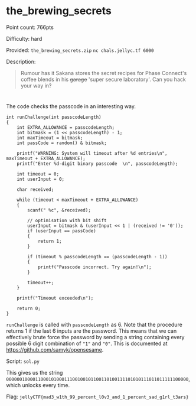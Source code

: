 # the_brewing_secrets
Point count: 766pts

Difficulty: hard

Provided:
`the_brewing_secrets.zip`
`nc chals.jellyc.tf 6000`

Description:
> Rumour has it Sakana stores the secret recipes for Phase Connect's coffee blends in his ~~garage~~ 'super secure laboratory'. Can you hack your way in?
#

The code checks the passcode in an interesting way.
```
int runChallenge(int passcodeLength)
{
    int EXTRA_ALLOWANCE = passcodeLength;
    int bitmask = (1 << passcodeLength) - 1;
    int maxTimeout = bitmask;
    int passCode = random() & bitmask;

    printf("WARNING: System will timeout after %d entries\n", maxTimeout + EXTRA_ALLOWANCE);
    printf("Enter %d-digit binary passcode  \n", passcodeLength);

    int timeout = 0;
    int userInput = 0;

    char received;

    while (timeout < maxTimeout + EXTRA_ALLOWANCE)
    {
        scanf(" %c", &received);

        // optimisation with bit shift
        userInput = bitmask & (userInput << 1 | (received != '0'));
        if (userInput == passCode)
        {
            return 1;
        }

        if (timeout % passcodeLength == (passcodeLength - 1))
        {
            printf("Passcode incorrect. Try again!\n");
        }

        timeout++;
    }

    printf("Timeout exceeded\n");

    return 0;
}
```

`runChallenge` is called with `passcodeLength` as 6. Note that the procedure returns 1 if the last 6 inputs are the password. This means that we can effectively brute force the password by sending a string containing every possible 6 digit combination of `"1"` and `"0"`.
This is documented at https://github.com/samyk/opensesame.

Script: `sol.py`

This gives us the string `000000100001100010100011100100101100110100111101010111011011111100000`, which unlocks every time.

Flag: `jellyCTF{mad3_w1th_99_percent_l0v3_and_1_percent_sad_g1rl_t3ars}`

